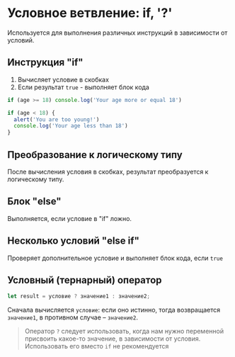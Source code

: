 # Условное ветвление: if, '?'

Используется для выполнения различных инструкций в зависимости от условий.

## Инструкция "if"

1. Вычисляет условие в скобках
2. Если результат `true` - выполняет блок кода

```js
if (age >= 18) console.log('Your age more or equal 18')

if (age < 18) {
  alert('You are too young!')
  console.log('Your age less than 18')
}
```

## Преобразование к логическому типу

После вычисления условия в скобках, результат преобразуется к логическому типу.

## Блок "else"

Выполняется, если условие в "if" ложно.

## Несколько условий "else if"

Проверяет дополнительное условие и выполняет блок кода, если `true`

## Условный (тернарный) оператор

```js
let result = условие ? значение1 : значение2;
```

Сначала вычисляется `условие`: если оно истинно, 
тогда возвращается `значение1`, в противном случае – `значение2`.

> Оператор `?` следует использовать, когда нам нужно переменной присвоить какое-то значение, в зависимости от условия. Использовать его вместо `if` не рекомендуется
